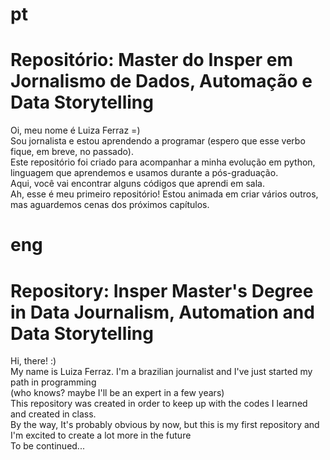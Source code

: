 # pt
# Repositório: Master do Insper em Jornalismo de Dados, Automação e Data Storytelling

Oi, meu nome é Luiza Ferraz =)
<br>Sou jornalista e estou aprendendo a programar (espero que esse verbo fique, em breve, no passado).
<br>Este repositório foi criado para acompanhar a minha evolução em python, linguagem que aprendemos e usamos durante a pós-graduação.
<br>Aqui, você vai encontrar alguns códigos que aprendi em sala.
<br>Ah, esse é meu primeiro repositório! Estou animada em criar vários outros, mas aguardemos cenas dos próximos capítulos.

# eng
# Repository: Insper Master's Degree in Data Journalism, Automation and Data Storytelling

Hi, there! :)
<br>My name is Luiza Ferraz. I'm a brazilian journalist and I've just started my path in programming 
<br>(who knows? maybe I'll be an expert in a few years)
<br>This repository was created in order to keep up with the codes I learned and created in class.
<br>By the way, It's probably obvious by now, but this is my first repository and I'm excited to create a lot more in the future
<br>To be continued...

